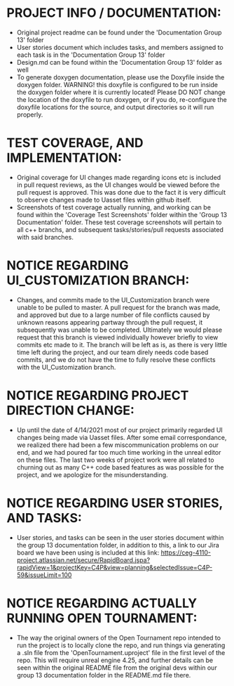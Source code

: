 # PROJECT INFO / DOCUMENTATION:
- Original project readme can be found under the 'Documentation Group 13' folder
- User stories document which includes tasks, and members assigned to each task is in the 'Documentation Group 13' folder
- Design.md can be found within the 'Documentation Group 13' folder as well
- To generate doxygen documentation, please use the Doxyfile inside the doxygen folder. WARNING! this doxyfile is configured to be run inside the doxygen folder where it is currently located! Please DO NOT change the location of the doxyfile to run doxygen, or if you do, re-configure the doxyfile locations for the source, and output directories so it will run properly.

# TEST COVERAGE, AND IMPLEMENTATION:
- Original coverage for UI changes made regarding icons etc is included in pull request reviews, as the UI changes would be viewed before the pull request is approved.
This was done due to the fact it is very difficult to observe changes made to Uasset files within github itself.
- Screenshots of test coverage actually running, and working can be found within the 'Coverage Test Screenshots' folder within the 'Group 13 Documentation' folder. These test coverage screenshots will pertain to all c++ branchs, and subsequent tasks/stories/pull requests associated with said branches.

# NOTICE REGARDING UI_CUSTOMIZATION BRANCH:
- Changes, and commits made to the UI_Customization branch were unable to be pulled to master. A pull request for the branch was made, and approved but due to a large number of 
file conflicts caused by unknown reasons appearing partway through the pull request, it subsequently was unable to be completed. Ultimately we would please request that this branch 
is viewed individually however briefly to view commits etc made to it. The branch will be left as is, as there is very little time left during the project, and our team direly needs 
code based commits, and we do not have the time to fully resolve these conflicts with the UI_Customization branch. 

# NOTICE REGARDING PROJECT DIRECTION CHANGE:
- Up until the date of 4/14/2021 most of our project primarily regarded UI changes being made via Uasset files. After some email correspondance, we realized there had been a few 
miscommunication problems on our end, and we had poured far too much time working in the unreal editor on these files. The last two weeks of project work were all related to churning
out as many C++ code based features as was possible for the project, and we apologize for the misunderstanding.

# NOTICE REGARDING USER STORIES, AND TASKS:
- User stories, and tasks can be seen in the user stories document within the group 13 documentation folder, in addition to this, a link to our Jira board we have been using is included at this link: https://ceg-4110-project.atlassian.net/secure/RapidBoard.jspa?rapidView=1&projectKey=C4P&view=planning&selectedIssue=C4P-59&issueLimit=100

# NOTICE REGARDING ACTUALLY RUNNING OPEN TOURNAMENT:
- The way the original owners of the Open Tournament repo intended to run the project is to locally clone the repo, and run things via generating a .sln file from the 'OpenTournament.uproject' file in the first level of the repo. This will require unreal engine 4.25, and further details can be seen within the original README file from the original devs within our group 13 documentation folder in the README.md file there.
